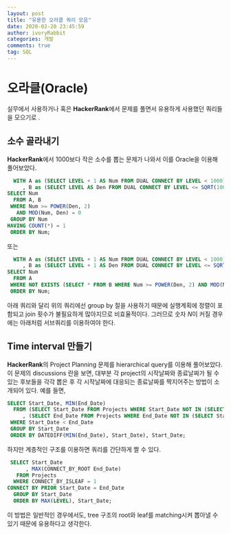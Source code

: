 ```yaml
---
layout: post
title: "유용한 오라클 쿼리 모음"
date: 2020-02-20 23:45:59
author: ivoryRabbit
categories: 개발
comments: true
tag: SQL
---
```


# 오라클(Oracle)

실무에서 사용하거나 혹은 **HackerRank**에서 문제를 풀면서 유용하게 사용했던 쿼리들을 모으기로 .

## 소수 골라내기

**HackerRank**에서 1000보다 작은 소수를 뽑는 문제가 나와서 이를 Oracle을 이용해 풀어보았다.

```sql
  WITH A as (SELECT LEVEL + 1 AS Num FROM DUAL CONNECT BY LEVEL < 1000)
     , B as (SELECT LEVEL AS Den FROM DUAL CONNECT BY LEVEL <= SQRT(1000))
SELECT Num
  FROM A, B
 WHERE Num >= POWER(Den, 2)
   AND MOD(Num, Den) = 0
 GROUP BY Num
HAVING COUNT(*) = 1
 ORDER BY Num;
```

또는

```sql
  WITH A as (SELECT LEVEL + 1 AS Num FROM DUAL CONNECT BY LEVEL < 1000)
     , B as (SELECT LEVEL + 1 AS Den FROM DUAL CONNECT BY LEVEL <= SQRT(1000))
SELECT Num
  FROM A
 WHERE NOT EXISTS (SELECT * FROM B WHERE Num >= POWER(Den, 2) AND MOD(Num, Den) = 0)
 ORDER BY Num;
```

아래 쿼리와 달리 위의 쿼리에선 group by 절을 사용하기 때문에 실행계획에 정렬이 포함되고 join 횟수가 불필요하게 많아지므로 비효율적이다. 그러므로 숫자 $N$이 커질 경우에는 아래처럼 서브쿼리를 이용하여야 한다.

## Time interval 만들기

**HackerRank**의 Project Planning 문제를 hierarchical query를 이용해 풀어보았다. 이 문제의 discussions 란을 보면, 대부분 각 project의 시작날짜와 종료날짜가 될 수 있는 후보들을 각각 뽑은 후 각 시작날짜에 대응되는 종료날짜를 짝지어주는 방법이 소개되어 있다. 예를 들면,

```sql
SELECT Start_Date, MIN(End_Date)
  FROM (SELECT Start_Date FROM Projects WHERE Start_Date NOT IN (SELECT End_Date FROM Projects))
     , (SELECT End_Date FROM Projects WHERE End_Date NOT IN (SELECT Start_Date FROM Projects)) 
 WHERE Start_Date < End_Date
 GROUP BY Start_Date
 ORDER BY DATEDIFF(MIN(End_Date), Start_Date), Start_Date;
```

하지만 계층적인 구조를 이용하면 쿼리를 간단하게 짤 수 있다.

```sql
 SELECT Start_Date
      , MAX(CONNECT_BY_ROOT End_Date)
   FROM Projects
  WHERE CONNECT_BY_ISLEAF = 1
CONNECT BY PRIOR Start_Date = End_Date
  GROUP BY Start_Date
  ORDER BY MAX(LEVEL), Start_Date;
```

이 방법은 일반적인 경우에서도, tree 구조의 root와 leaf를 matching시켜 뽑아낼 수 있기 때문에 유용하다고 생각한다.
